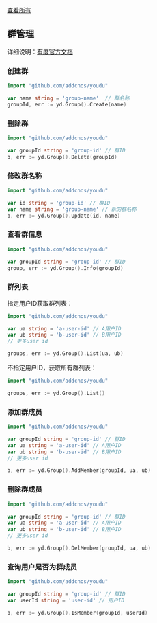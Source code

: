 [查看所有](./README.md)

## 群管理

详细说明：[有度官方文档](https://youdu.im/doc/api/c01_00015.html) 

### 创建群

```go
import "github.com/addcnos/youdu"

var name string = 'group-name'  // 群名称
groupId, err := yd.Group().Create(name)
```

### 删除群

```go
import "github.com/addcnos/youdu"

var groupId string = 'group-id' // 群ID
b, err := yd.Group().Delete(groupId)
```

### 修改群名称

```go
import "github.com/addcnos/youdu"

var id string = 'group-id' // 群ID
var name string = 'group-name' // 新的群名称
b, err := yd.Group().Update(id, name)
```

### 查看群信息

```go
import "github.com/addcnos/youdu"

var groupId string = 'group-id' // 群ID
group, err := yd.Group().Info(groupId)
```

### 群列表

指定用户ID获取群列表： 

```go
import "github.com/addcnos/youdu"

var ua string = 'a-user-id' // A用户ID
var ub string = 'b-user-id' // B用户ID
// 更多user id

groups, err := yd.Group().List(ua, ub)
```

不指定用户ID，获取所有群列表： 

```go
import "github.com/addcnos/youdu"

groups, err := yd.Group().List()
```

### 添加群成员

```go
import "github.com/addcnos/youdu"

var groupId string = 'group-id' // 群ID
var ua string = 'a-user-id' // A用户ID
var ub string = 'b-user-id' // B用户ID
// 更多user id

b, err := yd.Group().AddMember(groupId, ua, ub)
```

### 删除群成员

```go
import "github.com/addcnos/youdu"

var groupId string = 'group-id' // 群ID
var ua string = 'a-user-id' // A用户ID
var ub string = 'b-user-id' // B用户ID
// 更多user id

b, err := yd.Group().DelMember(groupId, ua, ub)
```

### 查询用户是否为群成员

```go
import "github.com/addcnos/youdu"

var groupId string = 'group-id' // 群ID
var userId string = 'user-id' // 用户ID

b, err := yd.Group().IsMember(groupId, userId)
```
